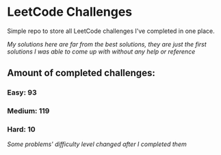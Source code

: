 
# LeetCode Challenges

Simple repo to store all LeetCode challenges I've completed in one place.

<i>My solutions here are far from the best solutions, they are just the first solutions I was able to come up with without any help or reference</i>

## Amount of completed challenges:

### Easy: 93

### Medium: 119

### Hard: 10

<i>Some problems' difficulty level changed after I completed them</i>
